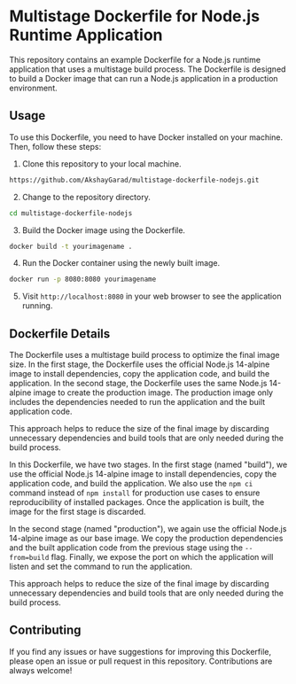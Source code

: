 # Multistage Dockerfile for Node.js Runtime Application
This repository contains an example Dockerfile for a Node.js runtime application that uses a multistage build process. The Dockerfile is designed to build a Docker image that can run a Node.js application in a production environment.

## Usage
To use this Dockerfile, you need to have Docker installed on your machine. Then, follow these steps:

1. Clone this repository to your local machine. 
```bash
https://github.com/AkshayGarad/multistage-dockerfile-nodejs.git
```
2. Change to the repository directory.
```bash
cd multistage-dockerfile-nodejs
```
3. Build the Docker image using the Dockerfile.
```bash
docker build -t yourimagename .
```
4. Run the Docker container using the newly built image.
```bash
docker run -p 8080:8080 yourimagename
```
5. Visit `http://localhost:8080` in your web browser to see the application running.

## Dockerfile Details
The Dockerfile uses a multistage build process to optimize the final image size. In the first stage, the Dockerfile uses the official Node.js 14-alpine image to install dependencies, copy the application code, and build the application. In the second stage, the Dockerfile uses the same Node.js 14-alpine image to create the production image. The production image only includes the dependencies needed to run the application and the built application code.

This approach helps to reduce the size of the final image by discarding unnecessary dependencies and build tools that are only needed during the build process.

In this Dockerfile, we have two stages. In the first stage (named "build"), we use the official Node.js 14-alpine image to install dependencies, copy the application code, and build the application. We also use the `npm ci` command instead of `npm install` for production use cases to ensure reproducibility of installed packages. Once the application is built, the image for the first stage is discarded.

In the second stage (named "production"), we again use the official Node.js 14-alpine image as our base image. We copy the production dependencies and the built application code from the previous stage using the `--from=build` flag. Finally, we expose the port on which the application will listen and set the command to run the application.

This approach helps to reduce the size of the final image by discarding unnecessary dependencies and build tools that are only needed during the build process.

## Contributing
If you find any issues or have suggestions for improving this Dockerfile, please open an issue or pull request in this repository. Contributions are always welcome!